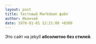 ```yaml
---
layout: post
title: Тестовый Markdown файл
author: Иванчай
date: 1970-01-01 12:21:00 +0300
---
```


Это сайт на jekyll **абсолютно без стилей**.
